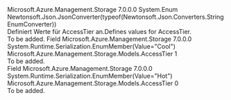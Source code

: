 <Type Name="AccessTier" FullName="Microsoft.Azure.Management.Storage.Models.AccessTier">
  <TypeSignature Language="C#" Value="public enum AccessTier" />
  <TypeSignature Language="ILAsm" Value=".class public auto ansi sealed AccessTier extends System.Enum" />
  <TypeSignature Language="DocId" Value="T:Microsoft.Azure.Management.Storage.Models.AccessTier" />
  <TypeSignature Language="VB.NET" Value="Public Enum AccessTier" />
  <TypeSignature Language="F#" Value="type AccessTier = " />
  <AssemblyInfo>
    <AssemblyName>Microsoft.Azure.Management.Storage</AssemblyName>
    <AssemblyVersion>7.0.0.0</AssemblyVersion>
  </AssemblyInfo>
  <Base>
    <BaseTypeName>System.Enum</BaseTypeName>
  </Base>
  <Attributes>
    <Attribute>
      <AttributeName>Newtonsoft.Json.JsonConverter(typeof(Newtonsoft.Json.Converters.StringEnumConverter))</AttributeName>
    </Attribute>
  </Attributes>
  <Docs>
    <summary>
            <span data-ttu-id="4f243-101">Definiert Werte für AccessTier an.</span><span class="sxs-lookup"><span data-stu-id="4f243-101">Defines values for AccessTier.</span></span>
            </summary>
    <remarks>To be added.</remarks>
  </Docs>
  <Members>
    <Member MemberName="Cool">
      <MemberSignature Language="C#" Value="Cool" />
      <MemberSignature Language="ILAsm" Value=".field public static literal valuetype Microsoft.Azure.Management.Storage.Models.AccessTier Cool = int32(1)" />
      <MemberSignature Language="DocId" Value="F:Microsoft.Azure.Management.Storage.Models.AccessTier.Cool" />
      <MemberSignature Language="VB.NET" Value="Cool" />
      <MemberSignature Language="F#" Value="Cool = 1" Usage="Microsoft.Azure.Management.Storage.Models.AccessTier.Cool" />
      <MemberType>Field</MemberType>
      <AssemblyInfo>
        <AssemblyName>Microsoft.Azure.Management.Storage</AssemblyName>
        <AssemblyVersion>7.0.0.0</AssemblyVersion>
      </AssemblyInfo>
      <Attributes>
        <Attribute>
          <AttributeName>System.Runtime.Serialization.EnumMember(Value="Cool")</AttributeName>
        </Attribute>
      </Attributes>
      <ReturnValue>
        <ReturnType>Microsoft.Azure.Management.Storage.Models.AccessTier</ReturnType>
      </ReturnValue>
      <MemberValue>1</MemberValue>
      <Docs>
        <summary>To be added.</summary>
      </Docs>
    </Member>
    <Member MemberName="Hot">
      <MemberSignature Language="C#" Value="Hot" />
      <MemberSignature Language="ILAsm" Value=".field public static literal valuetype Microsoft.Azure.Management.Storage.Models.AccessTier Hot = int32(0)" />
      <MemberSignature Language="DocId" Value="F:Microsoft.Azure.Management.Storage.Models.AccessTier.Hot" />
      <MemberSignature Language="VB.NET" Value="Hot" />
      <MemberSignature Language="F#" Value="Hot = 0" Usage="Microsoft.Azure.Management.Storage.Models.AccessTier.Hot" />
      <MemberType>Field</MemberType>
      <AssemblyInfo>
        <AssemblyName>Microsoft.Azure.Management.Storage</AssemblyName>
        <AssemblyVersion>7.0.0.0</AssemblyVersion>
      </AssemblyInfo>
      <Attributes>
        <Attribute>
          <AttributeName>System.Runtime.Serialization.EnumMember(Value="Hot")</AttributeName>
        </Attribute>
      </Attributes>
      <ReturnValue>
        <ReturnType>Microsoft.Azure.Management.Storage.Models.AccessTier</ReturnType>
      </ReturnValue>
      <MemberValue>0</MemberValue>
      <Docs>
        <summary>To be added.</summary>
      </Docs>
    </Member>
  </Members>
</Type>
